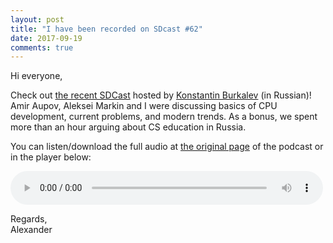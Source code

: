 ```yaml
---
layout: post
title: "I have been recorded on SDcast #62"
date: 2017-09-19
comments: true
---
```


<p>Hi everyone,</p>

<p>Check out <a href="https://sdcast.ksdaemon.ru/2017/09/sdcast-62/">the recent SDCast</a> hosted by <a href="https://ksdaemon.ru/">Konstantin Burkalev</a> (in Russian)! Amir Aupov, Aleksei Markin and I were discussing basics of CPU development, current problems, and modern trends. As a bonus, we spent more than an hour arguing about CS education in Russia.</p>

<p>You can listen/download the full audio at <a href="https://sdcast.ksdaemon.ru/2017/09/sdcast-62/">the original page</a> of the podcast or in the player below:</p>

<p>
<audio controls="controls" preload="metadata" style="width:500px;">
   <source src="https://github.com/alexander-titov/alexander-titov.github.io/blob/master/media/SDCast_N62__26_August_2017.ogg?raw=true" type="audio/ogg">
   <source src="https://sdcast.ksdaemon.ru/podlove/file/293/s/webplayer/c/episode/SDCast-62.ogg" type="audio/ogg">
   <source src="https://sdcast.ksdaemon.ru/podlove/file/292/s/webplayer/c/episode/SDCast-62.mp3" type="audio/mpeg">
Your browser does not support the audio element.
</audio>
</p>

<p>Regards,<br>Alexander</p>

